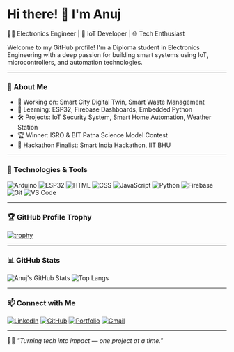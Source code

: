 # Hi there! 👋 I'm Anuj

👨‍💻 Electronics Engineer | 🔌 IoT Developer | 🌐 Tech Enthusiast

Welcome to my GitHub profile! I'm a Diploma student in Electronics Engineering with a deep passion for building smart systems using IoT, microcontrollers, and automation technologies.

---

### 🚀 About Me
- 🔭 Working on: Smart City Digital Twin, Smart Waste Management
- 🌱 Learning: ESP32, Firebase Dashboards, Embedded Python
- 🛠️ Projects: IoT Security System, Smart Home Automation, Weather Station
- 🏆 Winner: ISRO & BIT Patna Science Model Contest
- 🧠 Hackathon Finalist: Smart India Hackathon, IIT BHU

---

### 🧰 Technologies & Tools

![Arduino](https://img.shields.io/badge/-Arduino-00979D?style=flat&logo=arduino&logoColor=white)
![ESP32](https://img.shields.io/badge/-ESP32-gray?style=flat&logo=esphome)
![HTML](https://img.shields.io/badge/-HTML5-E34F26?style=flat&logo=html5&logoColor=white)
![CSS](https://img.shields.io/badge/-CSS3-1572B6?style=flat&logo=css3)
![JavaScript](https://img.shields.io/badge/-JavaScript-F7DF1E?style=flat&logo=javascript&logoColor=black)
![Python](https://img.shields.io/badge/-Python-3776AB?style=flat&logo=python&logoColor=white)
![Firebase](https://img.shields.io/badge/-Firebase-FFCA28?style=flat&logo=firebase&logoColor=black)
![Git](https://img.shields.io/badge/-Git-F05032?style=flat&logo=git&logoColor=white)
![VS Code](https://img.shields.io/badge/-VS_Code-007ACC?style=flat&logo=visual-studio-code&logoColor=white)

---

### 🏆 GitHub Profile Trophy

[![trophy](https://github-profile-trophy.vercel.app/?username=Anuj42006&theme=gruvbox&margin-w=10)](https://github.com/ryo-ma/github-profile-trophy)

---

### 📊 GitHub Stats

![Anuj's GitHub Stats](https://github-readme-stats.vercel.app/api?username=Anuj42006&show_icons=true&theme=tokyonight)
![Top Langs](https://github-readme-stats.vercel.app/api/top-langs/?username=Anuj42006&layout=compact&theme=tokyonight)

---

### 📫 Connect with Me

[![LinkedIn](https://img.shields.io/badge/-LinkedIn-blue?style=flat&logo=linkedin)](https://www.linkedin.com/in/YOUR_LINKEDIN/)
[![GitHub](https://img.shields.io/badge/-GitHub-181717?style=flat&logo=github)](https://github.com/Anuj42006)
[![Portfolio](https://img.shields.io/badge/-Portfolio-black?style=flat&logo=google-chrome)](https://https://anuj-portfolio-01.web.app/)
[![Gmail](https://img.shields.io/badge/-Gmail-D14836?style=flat&logo=gmail&logoColor=white)](mailto:your.anujkumar42006@gmail.com)

---

🧑‍💻 *"Turning tech into impact — one project at a time."*
